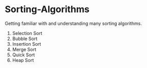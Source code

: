 # Sorting-Algorithms
Getting familiar with and understanding many sorting algorithms.

1. Selection Sort
2. Bubble Sort
3. Insertion Sort
4. Merge Sort
5. Quick Sort
6. Heap Sort
